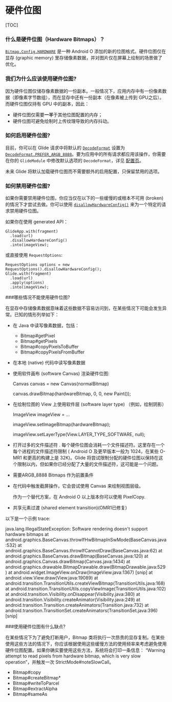# 硬件位图

[TOC]

### 什么是硬件位图（Hardware Bitmaps）？

[`Bitmap.Config.HARDWARE`](https://developer.android.com/reference/android/graphics/Bitmap.Config.html#HARDWARE) 是一种 Android O 添加的新的位图格式。硬件位图仅在显存 (graphic memory) 里存储像素数据，并对图片仅在屏幕上绘制的场景做了优化。

### 我们为什么应该使用硬件位图?

因为硬件位图仅储存像素数据的一份副本。一般情况下，应用内存中有一份像素数据（即像素字节数组），而在显存中还有一份副本（在像素被上传到 GPU之后）。而硬件位图仅持有 GPU 中的副本，因此：

- 硬件位图仅需要**一半**于其他位图配置的内存；
- 硬件位图可避免绘制时上传纹理导致的内存抖动。

### 如何启用硬件位图?

目前，你可以在 Glide 请求中将默认的 [`DecodeFormat`](https://bumptech.github.io/glide/javadocs/460/com/bumptech/glide/load/DecodeFormat.html) 设置为 [`DecodeFormat.PREFER_ARGB_8888`](https://bumptech.github.io/glide/javadocs/460/com/bumptech/glide/load/DecodeFormat.html#PREFER_ARGB_8888)。要为应用中的所有请求都应用该操作，你需要在你的 `GlideModule` 中修改默认选项的 `DecodeFormat`，详见 [配置页](https://bumptech.github.io/glide/doc/configuration.html#default-request-options)。

未来 Glide 将默认加载硬件位图而不需要额外的启用配置，只保留禁用的选项。

### 如何禁用硬件位图?

如果你需要禁用硬件位图，你应当仅在以下的一些缓慢的或根本不可用 (broken) 的情况下才尝试去做。你可以使用 [`disallowHardwareConfig()`](https://bumptech.github.io/glide/javadocs/460/com/bumptech/glide/request/RequestOptions.html#disallowHardwareConfig--) 来为一个特定的请求禁用硬件位图。

如果你在使用 generated API：

```
GlideApp.with(fragment)
  .load(url)
  .disallowHardwareConfig()
  .into(imageView);
```

或直接使用 `RequestOptions`:

```
RequestOptions options = new RequestOptions().disallowHardwareConfig();
Glide.with(fragment)
  .load(url)
  .apply(options)
  .into(imageView);
```

###哪些情况不能使用硬件位图?

在显存中存储像素数据意味着这些数据不容易访问到，在某些情况下可能会发生异常。已知的情形列举如下：

- 在 Java 中读写像素数据，包括：

  - Bitmap#getPixel
  - Bitmap#getPixels
  - Bitmap#copyPixelsToBuffer
  - Bitmap#copyPixelsFromBuffer

- 在本地 (native) 代码中读写像素数据

- 使用软件画布 (software Canvas) 渲染硬件位图:

  Canvas canvas = new Canvas(normalBitmap)

  canvas.drawBitmap(hardwareBitmap, 0, 0, new Paint());

- 在绘制位图的 View 上使用软件层 (software layer type) （例如，绘制阴影）

  ImageView imageView = …

  imageView.setImageBitmap(hardwareBitmap);

  imageView.setLayerType(View.LAYER_TYPE_SOFTWARE, null);

- 打开过多的文件描述符 . 每个硬件位图会消耗一个文件描述符。这里存在一个每个进程的文件描述符限制 ( Android O 及更早版本一般为 1024，在某些 O-MR1 和更高的构建上是 32K)。Glide 将尝试限制分配的硬件位图以保持在这个限制以内，但如果你已经分配了大量的文件描述符，这可能是一个问题。

- 需要ARGB_8888 Bitmaps 作为前置条件

- 在代码中触发截屏操作，它会尝试使用 Canvas 来绘制视图层级。

  作为一个替代方案，在 Android O 以上版本你可以使用 PixelCopy.

- 共享元素过渡 (shared element transition)(OMR1已修复)

以下是一个示例 trace:

java.lang.IllegalStateException: Software rendering doesn't support hardware bitmaps
  at android.graphics.BaseCanvas.throwIfHwBitmapInSwMode(BaseCanvas.java:532)
  at android.graphics.BaseCanvas.throwIfCannotDraw(BaseCanvas.java:62)
  at android.graphics.BaseCanvas.drawBitmap(BaseCanvas.java:120)
  at android.graphics.Canvas.drawBitmap(Canvas.java:1434)
  at android.graphics.drawable.BitmapDrawable.draw(BitmapDrawable.java:529)
  at android.widget.ImageView.onDraw(ImageView.java:1367)
[snip]
  at android.view.View.draw(View.java:19089)
  at android.transition.TransitionUtils.createViewBitmap(TransitionUtils.java:168)
  at android.transition.TransitionUtils.copyViewImage(TransitionUtils.java:102)
  at android.transition.Visibility.onDisappear(Visibility.java:380)
  at android.transition.Visibility.createAnimator(Visibility.java:249)
  at android.transition.Transition.createAnimators(Transition.java:732)
  at android.transition.TransitionSet.createAnimators(TransitionSet.java:396)
[snip]

###使用硬件位图有什么缺点?

在某些情况下为了避免打断用户，Bitmap 类将执行一次昂贵的显存复制。在某些使用这些方法的情况下，你应该根据使用这些缓慢方法的使用频率来考虑避免使用硬件位图配置。如果你确实要使用这些方法，系统将会打印一条信息： “Warning attempt to read pixels from hardware bitmap, which is very slow operation”，并触发一次 StrictMode#noteSlowCall。

- Bitmap#copy
- Bitmap#createBitmap*
- Bitmap#writeToParcel
- Bitmap#extractAlpha
- Bitmap#sameAs